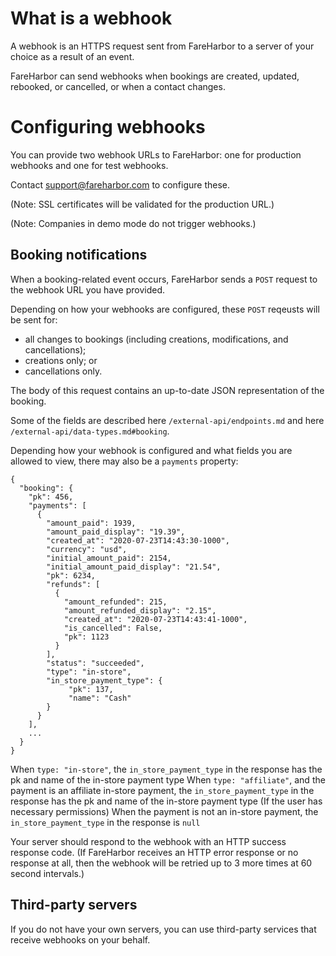 # What is a webhook

A webhook is an HTTPS request sent from FareHarbor to a server of your
choice as a result of an event.

FareHarbor can send webhooks when bookings are created, updated,
rebooked, or cancelled, or when a contact changes.

# Configuring webhooks

You can provide two webhook URLs to FareHarbor: one for production
webhooks and one for test webhooks.

Contact <support@fareharbor.com> to configure these.

(Note: SSL certificates will be validated for the production URL.)

(Note: Companies in demo mode do not trigger webhooks.)

## Booking notifications

When a booking-related event occurs, FareHarbor sends a `POST` request to
the webhook URL you have provided.

Depending on how your webhooks are configured, these `POST` reqeusts will be sent for:

* all changes to bookings (including creations, modifications, and cancellations);
* creations only; or
* cancellations only.

The body of this request contains an up-to-date JSON representation of
the booking.

Some of the fields are described here `/external-api/endpoints.md` and
here `/external-api/data-types.md#booking`.

Depending how your webhook is configured and what fields you are
allowed to view, there may also be a `payments` property:

    {
      "booking": {
        "pk": 456,
        "payments": [
          {
            "amount_paid": 1939,
            "amount_paid_display": "19.39",
            "created_at": "2020-07-23T14:43:30-1000",
            "currency": "usd",
            "initial_amount_paid": 2154,
            "initial_amount_paid_display": "21.54",
            "pk": 6234,
            "refunds": [
              {
                "amount_refunded": 215,
                "amount_refunded_display": "2.15",
                "created_at": "2020-07-23T14:43:41-1000",
                "is_cancelled": False,
                "pk": 1123
              }
            ],
            "status": "succeeded",
            "type": "in-store",
            "in_store_payment_type": {
                 "pk": 137,
                 "name": "Cash"
            }
          }
        ],
        ...
      }
    }

When `type: "in-store"`, the `in_store_payment_type` in the response has the pk and name of the in-store payment type
When `type: "affiliate"`, and the payment is an affiliate in-store payment, the `in_store_payment_type` in the response has the pk and name of the in-store payment type (If the user has necessary permissions)
When the payment is not an in-store payment, the `in_store_payment_type` in the response is `null`


Your server should respond to the webhook with an HTTP success
response code. (If FareHarbor receives an HTTP error response or no
response at all, then the webhook will be retried up to 3 more times
at 60 second intervals.)

## Third-party servers

If you do not have your own servers, you can use third-party services
that receive webhooks on your behalf.
